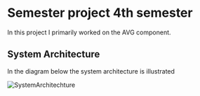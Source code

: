 # Semester project 4th semester

In this project I primarily worked on the AVG component. 

## System Architecture

In the diagram below the system architecture is illustrated

![SystemArchitechture](https://user-images.githubusercontent.com/71763923/202217397-73273ba6-d12d-4721-a823-bca3af0945d5.PNG)
